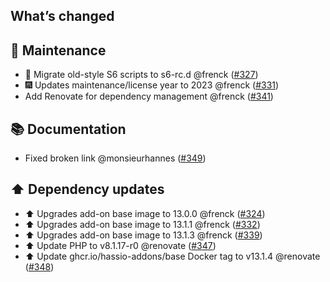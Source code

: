 ## What’s changed

## 🧰 Maintenance

- 🔨 Migrate old-style S6 scripts to s6-rc.d @frenck ([#327](https://github.com/hassio-addons/addon-grocy/pull/327))
- 🎆 Updates maintenance/license year to 2023 @frenck ([#331](https://github.com/hassio-addons/addon-grocy/pull/331))
- Add Renovate for dependency management @frenck ([#341](https://github.com/hassio-addons/addon-grocy/pull/341))

## 📚 Documentation

- Fixed broken link @monsieurhannes ([#349](https://github.com/hassio-addons/addon-grocy/pull/349))

## ⬆️ Dependency updates

- ⬆️ Upgrades add-on base image to 13.0.0 @frenck ([#324](https://github.com/hassio-addons/addon-grocy/pull/324))
- ⬆️ Upgrades add-on base image to 13.1.1 @frenck ([#332](https://github.com/hassio-addons/addon-grocy/pull/332))
- ⬆️ Upgrades add-on base image to 13.1.3 @frenck ([#339](https://github.com/hassio-addons/addon-grocy/pull/339))
- ⬆️ Update PHP to v8.1.17-r0 @renovate ([#347](https://github.com/hassio-addons/addon-grocy/pull/347))
- ⬆️ Update ghcr.io/hassio-addons/base Docker tag to v13.1.4 @renovate ([#348](https://github.com/hassio-addons/addon-grocy/pull/348))
